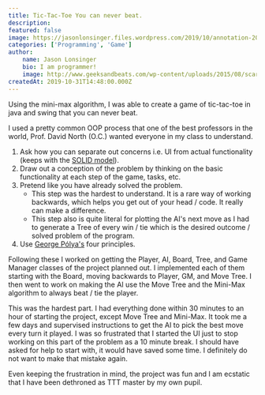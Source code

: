 ```yaml
---
title: Tic-Tac-Toe You can never beat.
description: 
featured: false
image: https://jasonlonsinger.files.wordpress.com/2019/10/annotation-2019-10-31-1nkjkl65449.pngnkjlk.png?w=1024
categories: ['Programming', 'Game']
author:
    name: Jason Lonsinger
    bio: I am programmer!
    image: http://www.geeksandbeats.com/wp-content/uploads/2015/08/scared-batman.jpeg
createdAt: 2019-10-31T14:48:00.000Z
---
```


Using the mini-max algorithm, I was able to create a game of tic-tac-toe in java and swing that you can never beat.

<v-img src="https://jasonlonsinger.files.wordpress.com/2019/10/annotation-2019-10-31-165449.png?w=1024"></v-img>

<v-img src="https://jasonlonsinger.files.wordpress.com/2019/10/annotation-2019-10-31-165449.pngnkjlk.png?w=1024" caption="I make a move in the top right (old pro TTT trick) and the ai makes the most optimal move."></v-img>

<v-img src="https://jasonlonsinger.files.wordpress.com/2019/10/annotation-2019-10-31-1nkjkl65449.pngnkjlk.png?w=1024" caption="Following up with a move in the bottom-left (again TTT pro here) the ai forces the path towards a tied game."></v-img>

I used a pretty common OOP process that one of the best professors in the world, Prof. David North (O.C.) wanted everyone in my class to understand.

1. Ask how you can separate out concerns i.e. UI from actual functionality (keeps with the <a href="https://en.wikipedia.org/wiki/SOLID#:~:text=In%20object-oriented%20computer%20programming,more%20understandable%2C%20flexible%20and%20maintainable.&amp;text=The%20principles%20are%20a%20subset,Martin." rel="noopener noreferrer nofollow">SOLID model</a>).
2. Draw out a conception of the problem by thinking on the basic functionality at each step of the game, tasks, etc.
3. Pretend like you have already solved the problem.
    - This step was the hardest to understand. It is a rare way of working backwards, which helps you get out of your head / code. It really can make a difference.
    - This step also is quite literal for plotting the AI's next move as I had to generate a Tree of every win / tie which is the desired outcome / solved problem of the program.
4. Use <a href="https://en.wikipedia.org/wiki/How_to_Solve_It" rel="noopener noreferrer nofollow">George Pólya's</a> four principles.

Following these I worked on getting the Player, AI, Board, Tree, and Game Manager classes of the project planned out. I implemented each of them starting with the Board, moving backwards to Player, GM, and Move Tree. I then went to work on making the AI use the Move Tree and the Mini-Max algorithm to always beat / tie the player.

This was the hardest part. I had everything done within 30 minutes to an hour of starting the project, except Move Tree and Mini-Max. It took me a few days and supervised instructions to get the AI to pick the best move every turn it played. I was so frustrated that I started the UI just to stop working on this part of the problem as a 10 minute break. I should have asked for help to start with, it would have saved some time. I definitely do not want to make that mistake again.

Even keeping the frustration in mind, the project was fun and I am ecstatic that I have been dethroned as TTT master by my own pupil.